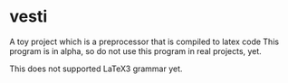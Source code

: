 # vesti

A toy project which is a preprocessor that is compiled to latex code
This program is in alpha, so do not use this program in real projects, yet.

This does not supported LaTeX3 grammar yet.
